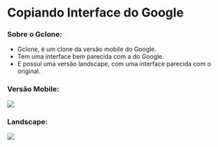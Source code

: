 # Copiando Interface do Google

### Sobre o Gclone:

* Gclone, é um clone da versão mobile do Google.
* Tem uma interface bem parecida com a do Google.
* E possui uma versão landscape, com uma interface parecida com o original.

### Versão Mobile:

<img src="imagens/mobile.gif" />

### Landscape:

<img src="imagens/landscape.gif" />
